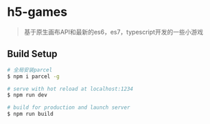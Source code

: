 # h5-games

> 基于原生画布API和最新的es6，es7，typescript开发的一些小游戏

## Build Setup

``` bash
# 全局安装parcel
$ npm i parcel -g

# serve with hot reload at localhost:1234
$ npm run dev

# build for production and launch server
$ npm run build
```
